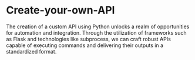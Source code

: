 # Create-your-own-API
The creation of a custom API using Python unlocks a realm of opportunities for automation and integration. Through the utilization of frameworks such as Flask and technologies like subprocess, we can craft robust APIs capable of executing commands and delivering their outputs in a standardized format. 
